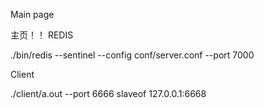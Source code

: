 Main page

主页！！
REDIS

 ./bin/redis --sentinel --config conf/server.conf --port 7000


Client

./client/a.out --port 6666
 slaveof 127.0.0.1:6668

